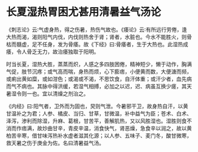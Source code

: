 # 长夏湿热胃困尤甚用清暑益气汤论



《刺志论》云∶气虚身热，得之伤暑，热伤气故也。《痿论》云∶有所远行劳倦，逢大热而渴，渴则阳气内伐，内伐则热舍于肾；肾者，水脏也。今水不能胜火，则骨枯而髓虚，足不任身，发为骨痿。故《下经》曰∶骨痿者，生于大热也。此湿热成痿，令人骨乏无力，故治痿独取于阳明。

时当长夏，湿热大胜，蒸蒸而炽，人感之多四肢困倦，精神短少，懒于动作，胸满气促，肢节沉疼；或气高而喘，身热而烦，心下膨痞，小便黄而数，大便溏而频，或痢出黄如糜，或如泔色；或渴或不渴，不思饮食，自汗体重；或汗少者，血先病而气不病也。其脉中得洪缓，若湿气相搏，必加之以迟，迟、病虽互换少瘥，其天暑湿令则一也。宜以清燥之剂治之。

《内经》曰∶阳气者，卫外而为固也，炅则气泄。今暑邪干卫，故身热自汗，以黄 甘温补之为君；人参、橘皮、当归、甘草，甘微温，补中益气为臣；苍术、白术、泽泻，渗利而除湿，升麻、葛根，甘苦平，善解肌热，又以风胜湿也。湿胜则食不消而作痞满，故炒曲甘辛，青皮辛温，消食快气，肾恶燥，急食辛以润之，故以黄柏苦辛寒，借甘味泻热补水虚者滋其化源；以人参、五味子、麦门冬，酸甘微寒，救天暑之伤于庚金为佐。名曰清暑益气汤。